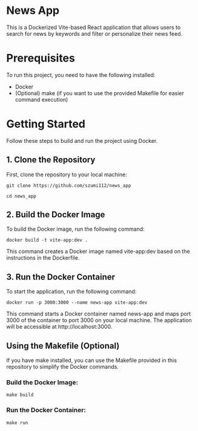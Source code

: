 # News App

This is a Dockerized Vite-based React application that allows users to search for news by keywords and filter or personalize their news feed.

# Prerequisites

To run this project, you need to have the following installed:

- Docker
- (Optional) make (if you want to use the provided Makefile for easier command execution)

# Getting Started

Follow these steps to build and run the project using Docker.

## 1. Clone the Repository

First, clone the repository to your local machine:

`git clone https://github.com/szumi112/news_app`

`cd news_app`

## 2. Build the Docker Image

To build the Docker image, run the following command:

`docker build -t vite-app:dev .`

This command creates a Docker image named vite-app:dev based on the instructions in the Dockerfile.

## 3. Run the Docker Container

To start the application, run the following command:

`docker run -p 3000:3000 --name news-app vite-app:dev`

This command starts a Docker container named news-app and maps port 3000 of the container to port 3000 on your local machine. The application will be accessible at http://localhost:3000.

## Using the Makefile (Optional)

If you have make installed, you can use the Makefile provided in this repository to simplify the Docker commands.

### Build the Docker Image:

`make build`

### Run the Docker Container:

`make run`
